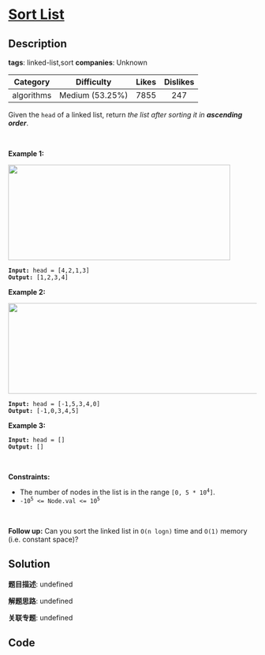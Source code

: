 # [Sort List](https://leetcode.com/problems/sort-list/description/)

## Description

**tags**: linked-list,sort
**companies**: Unknown

| Category | Difficulty | Likes | Dislikes |
| :------: | :--------: | :---: | :------: |
| algorithms | Medium (53.25%) | 7855 | 247 |

<p>Given the <code>head</code> of a linked list, return <em>the list after sorting it in <strong>ascending order</strong></em>.</p>

<p>&nbsp;</p>
<p><strong>Example 1:</strong></p>
<img alt="" src="https://assets.leetcode.com/uploads/2020/09/14/sort_list_1.jpg" style="width: 450px; height: 194px;" />
<pre><code><strong>Input:</strong> head = [4,2,1,3]
<strong>Output:</strong> [1,2,3,4]</code></pre>

<p><strong>Example 2:</strong></p>
<img alt="" src="https://assets.leetcode.com/uploads/2020/09/14/sort_list_2.jpg" style="width: 550px; height: 184px;" />
<pre><code><strong>Input:</strong> head = [-1,5,3,4,0]
<strong>Output:</strong> [-1,0,3,4,5]</code></pre>

<p><strong>Example 3:</strong></p>

<pre><code><strong>Input:</strong> head = []
<strong>Output:</strong> []</code></pre>

<p>&nbsp;</p>
<p><strong>Constraints:</strong></p>

<ul>
	<li>The number of nodes in the list is in the range <code>[0, 5 * 10<sup>4</sup>]</code>.</li>
	<li><code>-10<sup>5</sup> &lt;= Node.val &lt;= 10<sup>5</sup></code></li>
</ul>

<p>&nbsp;</p>
<p><strong>Follow up:</strong> Can you sort the linked list in <code>O(n logn)</code> time and <code>O(1)</code> memory (i.e. constant space)?</p>

## Solution

**题目描述**: undefined

**解题思路**: undefined

**关联专题**: undefined

## Code
